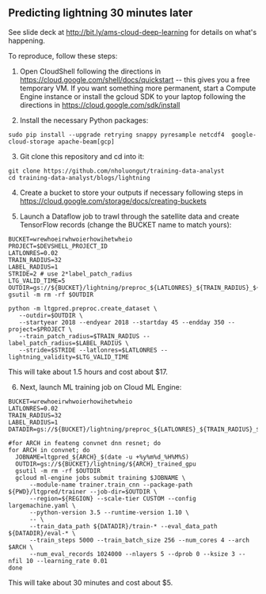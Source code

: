 ## Predicting lightning 30 minutes later

See slide deck at http://bit.ly/ams-cloud-deep-learning for details on what's happening.

To reproduce, follow these steps:

1. Open CloudShell following the directions in https://cloud.google.com/shell/docs/quickstart -- this gives you a free 
temporary VM. If you want something more permanent, start a Compute Engine instance or install the gcloud SDK to your laptop following the directions in https://cloud.google.com/sdk/install

2. Install the necessary Python packages:
```
sudo pip install --upgrade retrying snappy pyresample netcdf4  google-cloud-storage apache-beam[gcp]
```

3. Git clone this repository and cd into it:
```
git clone https://github.com/nholuongut/training-data-analyst
cd training-data-analyst/blogs/lightning
```

4. Create a bucket to store your outputs if necessary following steps in https://cloud.google.com/storage/docs/creating-buckets

5. Launch a Dataflow job to trawl through the satellite data and create TensorFlow records (change the BUCKET name to match yours):
```
BUCKET=wrewhoeirwhwoierhowihetwheio
PROJECT=$DEVSHELL_PROJECT_ID
LATLONRES=0.02
TRAIN_RADIUS=32
LABEL_RADIUS=1
STRIDE=2 # use 2*label_patch_radius
LTG_VALID_TIME=5
OUTDIR=gs://${BUCKET}/lightning/preproc_${LATLONRES}_${TRAIN_RADIUS}_${LABEL_RADIUS}
gsutil -m rm -rf $OUTDIR

python -m ltgpred.preproc.create_dataset \
   --outdir=$OUTDIR \
   --startyear 2018 --endyear 2018 --startday 45 --endday 350 --project=$PROJECT \
   --train_patch_radius=$TRAIN_RADIUS --label_patch_radius=$LABEL_RADIUS \
   --stride=$STRIDE --latlonres=$LATLONRES --lightning_validity=$LTG_VALID_TIME
```
This will take about 1.5 hours and cost about $17.

6. Next, launch ML training job on Cloud ML Engine:
```
BUCKET=wrewhoeirwhwoierhowihetwheio
LATLONRES=0.02
TRAIN_RADIUS=32
LABEL_RADIUS=1
DATADIR=gs://${BUCKET}/lightning/preproc_${LATLONRES}_${TRAIN_RADIUS}_${LABEL_RADIUS}/tfrecord

#for ARCH in feateng convnet dnn resnet; do
for ARCH in convnet; do
  JOBNAME=ltgpred_${ARCH}_$(date -u +%y%m%d_%H%M%S)
  OUTDIR=gs://${BUCKET}/lightning/${ARCH}_trained_gpu
  gsutil -m rm -rf $OUTDIR
  gcloud ml-engine jobs submit training $JOBNAME \
      --module-name trainer.train_cnn --package-path ${PWD}/ltgpred/trainer --job-dir=$OUTDIR \
      --region=${REGION} --scale-tier CUSTOM --config largemachine.yaml \
      --python-version 3.5 --runtime-version 1.10 \
      -- \
      --train_data_path ${DATADIR}/train-* --eval_data_path ${DATADIR}/eval-* \
      --train_steps 5000 --train_batch_size 256 --num_cores 4 --arch $ARCH \
      --num_eval_records 1024000 --nlayers 5 --dprob 0 --ksize 3 --nfil 10 --learning_rate 0.01 
done
```
This will take about 30 minutes and cost about $5.
